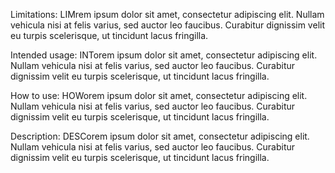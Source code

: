 Limitations:
LIMrem ipsum dolor sit amet, consectetur adipiscing elit. Nullam vehicula nisi at felis varius, sed auctor leo faucibus. Curabitur dignissim velit eu turpis scelerisque, ut tincidunt lacus fringilla.

Intended usage:
INTorem ipsum dolor sit amet, consectetur adipiscing elit. Nullam vehicula nisi at felis varius, sed auctor leo faucibus. Curabitur dignissim velit eu turpis scelerisque, ut tincidunt lacus fringilla.

How to use:
HOWorem ipsum dolor sit amet, consectetur adipiscing elit. Nullam vehicula nisi at felis varius, sed auctor leo faucibus. Curabitur dignissim velit eu turpis scelerisque, ut tincidunt lacus fringilla.

Description:
DESCorem ipsum dolor sit amet, consectetur adipiscing elit. Nullam vehicula nisi at felis varius, sed auctor leo faucibus. Curabitur dignissim velit eu turpis scelerisque, ut tincidunt lacus fringilla.
